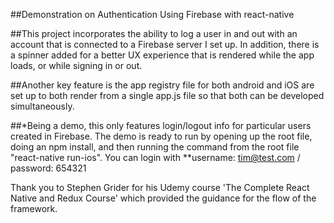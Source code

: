 ##Demonstration on Authentication Using Firebase with react-native

##This project incorporates the ability to log a user in and out with an account that is connected to a Firebase server I set up. In addition, there is a spinner added for a better UX experience that is rendered while the app loads, or while signing in or out.

##Another key feature is the app registry file for both android and iOS are set up to both render from a single app.js file so that both can be developed simultaneously.

##*Being a demo, this only features login/logout info for particular users created in Firebase. The demo is ready to run by opening up the root file, doing an npm install, and then running the command from the root file "react-native run-ios". 
You can login with **username: tim@test.com / password: 654321

Thank you to Stephen Grider for his Udemy course 'The Complete React Native and Redux Course'
which provided the guidance for the flow of the framework.
